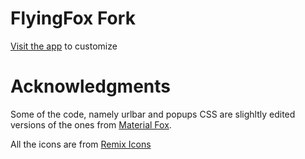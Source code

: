 # FlyingFox Fork

<a href="http://flyingfox.netlify.app">Visit the app</a> to customize</h5>

# Acknowledgments 

Some of the code, namely urlbar and popups CSS are slighltly edited versions of the ones from [Material Fox](https://github.com/muckSponge/MaterialFox).

All the icons are from [Remix Icons](https://remixicon.com/)

